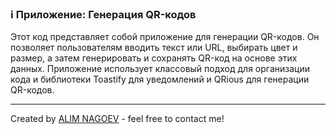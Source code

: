 ### ℹ️ Приложение: Генерация QR-кодов

Этот код представляет собой приложение для генерации QR-кодов. Он позволяет пользователям вводить текст или URL, выбирать цвет и размер, а затем генерировать и сохранять QR-код на основе этих данных. Приложение использует классовый подход для организации кода и библиотеки Toastify для уведомлений и QRious для генерации QR-кодов.


-----
Created by [ALIM NAGOEV](https://github.com/nagoev-id) - feel free to contact me!

